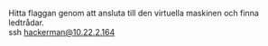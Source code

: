 Hitta flaggan genom att ansluta till den virtuella maskinen och finna ledtrådar.<br>
ssh hackerman@10.22.2.164
